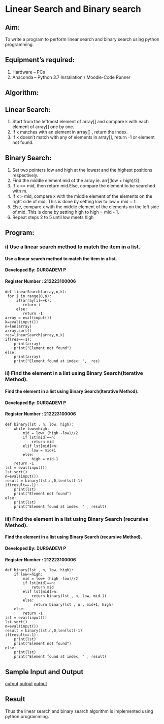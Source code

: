 # Linear Search and Binary search
## Aim:
To write a program to perform linear search and binary search using python programming.
## Equipment’s required:
1.	Hardware – PCs
2.	Anaconda – Python 3.7 Installation / Moodle-Code Runner
## Algorithm:
## Linear Search:
1.	Start from the leftmost element of array[] and compare k with each element of array[] one by one.
2.	If k matches with an element in array[] , return the index.
3.	If k doesn’t match with any of elements in array[], return -1 or element not found.
## Binary Search:
1.	Set two pointers low and high at the lowest and the highest positions respectively.
2.	Find the middle element mid of the array ie. arr[(low + high)/2]
3.	If x == mid, then return mid.Else, compare the element to be searched with m.
4.	If x > mid, compare x with the middle element of the elements on the right side of mid. This is done by setting low to low = mid + 1.
5.	Else, compare x with the middle element of the elements on the left side of mid. This is done by setting high to high = mid - 1.
6.	Repeat steps 2 to 5 until low meets high
## Program:
### i) Use a linear search method to match the item in a list.

#### Use a linear search method to match the item in a list.
#### Developed By: DURGADEVI P
#### Register Number : 212223100006
```
def linearSearch(array,n,k):
 for i in range(0,n):
     if(array[i]==k):
        return i
     else:
        return -1
array = eval(input())
k=eval(input())
n=len(array)
array.sort()
res=linearSearch(array,n,k)
if(res==-1):
    print(array)
    print("Element not found")
else:
    print(array)
    print("Element found at index: ",  res)
```
### ii) Find the element in a list using Binary Search(Iterative Method).

#### Find the element in a list using Binary Search(Iterative Method).
#### Developed By: DURGADEVI P
#### Register Number : 212223100006
```
def binary(lst , n, low, high):
    while low<=high:
        mid = low+ (high -low)//2
        if lst[mid]==n:
            return mid
        elif lst[mid]<n:
            low = mid+1
        else:
            high = mid-1
    return -1
lst = eval(input())
lst.sort()
n=eval(input())
result = binary(lst,n,0,len(lst)-1)
if(result==-1):
    print(lst)
    print("Element not found")
else:
    print(lst)
    print("Element found at index: " , result)
```
### iii) Find the element in a list using Binary Search (recursive Method).

#### Find the element in a list using Binary Search (recursive Method).
#### Developed By: DURGADEVI P
#### Register Number : 212223100006
```
def binary(lst , n, low, high):
    if low<=high:
        mid = low+ (high -low)//2
        if lst[mid]==n:
            return mid
        elif lst[mid]>n:
            return binary(lst , n, low, mid-1)
        else:
             return binary(lst , n , mid+1, high)
    else:
        return -1
lst = eval(input())
lst.sort()
n=eval(input())
result = binary(lst,n,0,len(lst)-1)
if(result==-1):
    print(lst)
    print("Element not found")
else:
    print(lst)
    print("Element found at index: " , result)
```
## Sample Input and Output
[output](/1.png)
[output](/2.png)
[output](/3.png)

## Result
Thus the linear search and binary search algorithm is implemented using python programming.
